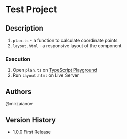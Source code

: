 # Test Project

## Description

1. `plan.ts` - a function to calculate coordinate points
2. `layout.html` - a responsive layout of the component

### Execution

1. Open `plan.ts` on [TypeScript Playground](https://www.typescriptlang.org/play/?#code/PTAEiQQRBEEfhBD4QQeEFoZhBAMIIIRBCsIIbhBAyIIXhAVB5EFEBEQQYRA9AuEEDEQQDhBjAWEC2MEYQWQARAcXBpEFElGjtYLLBkSBOEAFYUgJhAUgORBAkiAZJaWIHEQSrVAzQAKQDKAKCMBjAPYA7AM4AXUADMAlgA8AYgBtzAQ1tPLAOYACub+9gC8oAAUlgCuALYAXKBx8QBGAKYATgCUyamZWaDhAHygALK+ABYAdFnmsZYAJjEJoABUoACMAAx9OaBgvX0A3CbA7e1GHRACsJBoQhh4tNqA7CAoDCjq2oK0kGRoCzJkGGigeBiwghgM2Mt482g4fHz7mBKglLAcDLQEaES006XRqoAMADUAOKgbQsdgoMhrDDsWEwWC4Nanc4EQSyUQrDCgebaFAsSB0SD8SCiOQXFB4mSwWHEyDaX7-dB8GQowCiIGQdCs1jVgaAAExgwCoIDTtAshLRnqRaEgyOwBXABOxbgt8Q9uPAdKANlsVtoTXh9dEmJyWWQkBicgAaUBqYkEC5EyCwGTQTZnUX8QCyIJAtGsELC1kbNigVsQALSgYOh0AsMh3c4ItY89h4Q707oADh6oCQCIYZC9ug16hQldgkjl2EoGBFM1FgHIQNQ8TX-QiKpmC2jwGO0Inm7iSPDyGP8bQEcRobTfDkA3gkZWq7jO93DACkfB+aB5RxOShUoqTtCxEajJvozvIVDoxCavm8ABVzCEwtYeyth2cXwoJQoAoOwKrwMsaC8N87BapQi5qkoo5fLAgYkOudBQbwYosgAzECMygqAw5UrQujjryhoyLQdygAA2taBDOnaGIALqOqKEqoehmGjngOIMgiMgEvQrKkuSlL8FEGpkIgWA1is8jdM6ugEIAEiBiHwWBkDWRJxl0TqinhYLfLxtBYQJ9KMqJxAksS7B-AC0SyfJim0MpXSqfSmkGjSukoPphmcTMAAsploRhFn8ecpHqWgZIoC5zJyRi7med5Glaf5emgEwxDQCiGBMlseUxhaVFXiRBq6JABo9I6hmtu0wAmBYNj2K+tgfl+oSWLYv6RFE0ygF13j5AkhT0Wx03OiN8SxB4tgTek2TFCpI0uAAIk4WQAMLmBkDgOCthTrV5oAjQAnjt+2Hcdp1rZEF1GHkoB2Fk-gBMUZQAN4je1digFkGSDQxDWgD0bFjCNDjmEUUSA-Y9EeBkljOk0GQBGxoDmA4o1vgM-2gCToBI6ALiPUUkQg9Y9G0zUqOBLYVSgAmYo4wA1KAC1LTM227QdR3450TMzJULM1BY1hRJj32dBLtRBAAkoMhY9DkYyk2TVhA1dVPrbT9Og4zaMBCzbPdFzPOLfYnQ3YL90i6AYsK9UNTWP4stY+L7sq2rXRFprJjawzAAOsTWFUUTOO4Xi+F9379VELhOo4rieD4fiBEnthRFdOTByTAC+IfAxktixFkljl9YNQAFZ9VEADkoDN8Hxcw4D5io4z5gBC3gBYID8jmctBKYYJGcCMlo+ZsgsYgCsuo8As3GNvp+ucy-RI30V0ABs+8AKzOlDIUMQAnKFADszoX2fu9H0ft+Qxxu9dHhfR3w-JP0WK-8n3Vm-X+-88IX2dGKa+D8OKQxqIZYOZhdY9wyH3Aezdh4rnQLwfg09hLfEnEleeHwl4jycugNeBNuqbz6gNKIO9f4H2PqfYBl8b7fxYfRJ+L8f4MQ-l-UA98OH-zFIAwOPC-5ijARAqBb8YE9Dgc6Ayij4EwwmFMGYgAcEFgHcHMV5aBCDkHgAgxBsxsmII+GgqxnTfDUAiExsAswIkUIFHERJBBPDIMpOUsBKBkGdElSEMIw7u1AMPWxE4SKwEAGwgjxRQyB1DRfsoAtRbAQhwFk7jswKhwM1UAgBcECEkOFEhEQRgkAPgghwXhVWNCOVgk85gzznIQ94i9UKYMBKAKothbBh2sIkEAV0ACOlhLA1ACE4FmsQ0g1CcOYYA1gABuAQ4zBJZnGDITQJnw2AAAYiCOEcoAB9HoxzDkABlDmMJqEfU5Fyrk3KvjUa+5zDnCJqGKQ5jznkXLeR8-+4VvmHLjPIvCryxQApecCmooL5EFkOQALS4uUypN4amxleLg2Q+C54tPgCQ9pyQuk9L6QM4ZozxmTOmbM+ZSyVnVHWZs2w2y9kHNOSci5BlD7XNuUC+5QKvmQt+fyiFHKhVxn+U8l5IKgUSsBdKqFcLEUdFaogjqlCepBGqOtYaJMxpU2mrNS6JNebLRSJNJ6sCvKbVukLB6ZrVrUxUka0ADs7rCwNs9Oab0PpfR+qAYmOs1V2G8FkWwZyK62Atc3cozctaBqBh4fwGRw3dKjWc2NANdb2DRk0FNkbHXN3hRmkm5M7DwwyOtei9EIZQ2hmXOGCNyYozRhjLGOM8bqqJiNEtWaKYevekykG9Ey0g1NszVmCYugzShqAbmJr+Y2qdjMV2FR3bS29vLVdkt-ZDCDnGntar9b2rOpEEdGRh2DpQUzc2E6rZ72tvO+2i7hbLrRr7SWntLAbvfUrVWu6NYw21memoEco50NjpnBOOcaEpzThB+O2dggwYLmxIuoBS6ZrVbTZIPrAjTUrXW2G8NojkwmRkeIuN8Znq7aHE2oHo5kfiA3Jurd25oYwyTEGldq6gAAAYABJfrBtDXm7IxdQCCYZo3L2vGJO-UTZYZNEaxN8ZyOJwTObRNZGLrxsYnc2pIN7l4NBFTFQsHqZimQs93RENacvMhaAKFjU3tUOh79D6APEVfF+gjz6cOfswvzfCIa+d3sI0RRYhGSPAeKGRnE5FwMLl3QzV7+4t1My8HB1w8H1hxQvPFbSV7kPXlQr8rn6G8I84F3e3n2F+a4dVhhn8QviPC86MRUWpGxegafBRbMLoGSS0AA)
2. Run `layout.html` on Live Server

## Authors

@mirzaianov

## Version History

- 1.0.0 First Release
